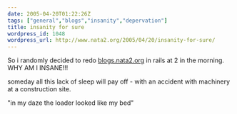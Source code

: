 ```yaml
---
date: 2005-04-20T01:22:26Z
tags: ["general","blogs","insanity","depervation"]
title: insanity for sure
wordpress_id: 1048
wordpress_url: http://www.nata2.org/2005/04/20/insanity-for-sure/
---
```


So i randomly decided to redo <a href="http://blogs.nata2.org">blogs.nata2.org</a> in rails at 2 in the morning. WHY AM I INSANE!!!

someday all this lack of sleep will pay off - with an accident with machinery at a construction site. 

"in my daze the loader looked like my bed"
